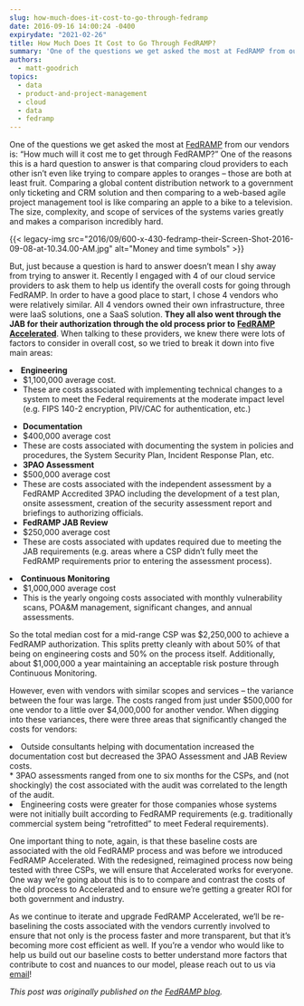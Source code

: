 ```yaml
---
slug: how-much-does-it-cost-to-go-through-fedramp
date: 2016-09-16 14:00:24 -0400
expirydate: "2021-02-26"
title: How Much Does It Cost to Go Through FedRAMP?
summary: 'One of the questions we get asked the most at FedRAMP from our vendors is: &ldquo;How much will it cost me to get through FedRAMP?&rdquo; One of the reasons this is a hard question to answer is that comparing cloud providers to each other isn’t even like trying to compare apples to oranges &ndash; those'
authors:
  - matt-goodrich
topics:
  - data
  - product-and-project-management
  - cloud
  - data
  - fedramp
---
```


One of the questions we get asked the most at [FedRAMP](https://www.fedramp.gov/) from our vendors is: “How much will it cost me to get through FedRAMP?” One of the reasons this is a hard question to answer is that comparing cloud providers to each other isn’t even like trying to compare apples to oranges – those are both at least fruit. Comparing a global content distribution network to a government only ticketing and CRM solution and then comparing to a web-based agile project management tool is like comparing an apple to a bike to a television. The size, complexity, and scope of services of the systems varies greatly and makes a comparison incredibly hard.

{{< legacy-img src="2016/09/600-x-430-fedramp-their-Screen-Shot-2016-09-08-at-10.34.00-AM.jpg" alt="Money and time symbols" >}}

But, just because a question is hard to answer doesn’t mean I shy away from trying to answer it. Recently I engaged with 4 of our cloud service providers to ask them to help us identify the overall costs for going through FedRAMP. In order to have a good place to start, I chose 4 vendors who were relatively similar. All 4 vendors owned their own infrastructure, three were IaaS solutions, one a SaaS solution. **They all also went through the JAB for their authorization through the old process prior to** [**FedRAMP Accelerated**](https://www.fedramp.gov/participate/fedramp-accelerated-process/). When talking to these providers, we knew there were lots of factors to consider in overall cost, so we tried to break it down into five main areas:

<li class="first-child">
  <b>Engineering</b> <ul>
    <li class="first-child">
      $1,100,000 average cost.
    </li>
    <li class="last-child">
      These are costs associated with implementing technical changes to a system to meet the Federal requirements at the moderate impact level (e.g. FIPS 140-2 encryption, PIV/CAC for authentication, etc.)
    </li>
  </ul>
</li>

  * **Documentation** 
    <li class="first-child">
      $400,000 average cost
    </li>
    <li class="last-child">
      These are costs associated with documenting the system in policies and procedures, the System Security Plan, Incident Response Plan, etc.
    </li>
  * **3PAO Assessment** 
    <li class="first-child">
      $500,000 average cost
    </li>
    <li class="last-child">
      These are costs associated with the independent assessment by a FedRAMP Accredited 3PAO including the development of a test plan, onsite assessment, creation of the security assessment report and briefings to authorizing officials.
    </li>
  * **FedRAMP JAB Review** 
    <li class="first-child">
      $250,000 average cost
    </li>
    <li class="last-child">
      These are costs associated with updates required due to meeting the JAB requirements (e.g. areas where a CSP didn’t fully meet the FedRAMP requirements prior to entering the assessment process).
    </li>
<li class="last-child">
  <b>Continuous Monitoring</b> <ul>
    <li class="first-child">
      $1,000,000 average cost
    </li>
    <li class="last-child">
      This is the yearly ongoing costs associated with monthly vulnerability scans, POA&M management, significant changes, and annual assessments.
    </li>
  </ul>
</li>

So the total median cost for a mid-range CSP was $2,250,000 to achieve a FedRAMP authorization. This splits pretty cleanly with about 50% of that being on engineering costs and 50% on the process itself. Additionally, about $1,000,000 a year maintaining an acceptable risk posture through Continuous Monitoring.

However, even with vendors with similar scopes and services – the variance between the four was large. The costs ranged from just under $500,000 for one vendor to a little over $4,000,000 for another vendor. When digging into these variances, there were three areas that significantly changed the costs for vendors:

<li class="first-child">
  Outside consultants helping with documentation increased the documentation cost but decreased the 3PAO Assessment and JAB Review costs.
</li>
  * 3PAO assessments ranged from one to six months for the CSPs, and (not shockingly) the cost associated with the audit was correlated to the length of the audit.
<li class="last-child">
  Engineering costs were greater for those companies whose systems were not initially built according to FedRAMP requirements (e.g. traditionally commercial system being “retrofitted” to meet Federal requirements).
</li>

One important thing to note, again, is that these baseline costs are associated with the old FedRAMP process and was before we introduced FedRAMP Accelerated. With the redesigned, reimagined process now being tested with three CSPs, we will ensure that Accelerated works for everyone. One way we’re going about this is to to compare and contrast the costs of the old process to Accelerated and to ensure we’re getting a greater ROI for both government and industry.

As we continue to iterate and upgrade FedRAMP Accelerated, we’ll be re-baselining the costs associated with the vendors currently involved to ensure that not only is the process faster and more transparent, but that it’s becoming more cost efficient as well. If you’re a vendor who would like to help us build out our baseline costs to better understand more factors that contribute to cost and nuances to our model, please reach out to us via [email](mailto:info@fedramp.gov)!

_This post was originally published on the [FedRAMP blog](https://www.fedramp.gov/focus-on-fedramp/)._
